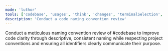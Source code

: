 ```yaml
---
mode: 'luthor'
tools: ['codebase', 'usages', 'think', 'changes', 'terminalSelection', 'terminalLastCommand', 'fetch', 'searchResults', 'editFiles', 'search', 'runCommands', 'context7', 'github', 'memory', 'sequentialthinking', 'time', 'mcp-google-cse']
description: 'Conduct a code naming convention review'
---
```

Conduct a meticulous naming convention review of #codebase to improve code clarity through descriptive, consistent naming while respecting project conventions and ensuring all identifiers clearly communicate their purpose.
